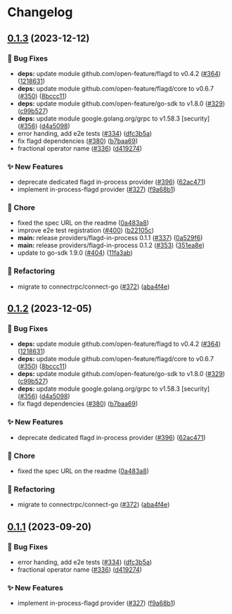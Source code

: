 # Changelog

## [0.1.3](https://github.com/Kavindu-Dodan/go-sdk-contrib/compare/providers/flagd-in-process-v0.1.2...providers/flagd-in-process/v0.1.3) (2023-12-12)


### 🐛 Bug Fixes

* **deps:** update module github.com/open-feature/flagd to v0.4.2 ([#364](https://github.com/Kavindu-Dodan/go-sdk-contrib/issues/364)) ([1218631](https://github.com/Kavindu-Dodan/go-sdk-contrib/commit/1218631af53b82eba43768da085e0b88ec2ef296))
* **deps:** update module github.com/open-feature/flagd/core to v0.6.7 ([#350](https://github.com/Kavindu-Dodan/go-sdk-contrib/issues/350)) ([8bccc11](https://github.com/Kavindu-Dodan/go-sdk-contrib/commit/8bccc119f0f454adb3aa35e5c74bff43c50a80d3))
* **deps:** update module github.com/open-feature/go-sdk to v1.8.0 ([#329](https://github.com/Kavindu-Dodan/go-sdk-contrib/issues/329)) ([c99b527](https://github.com/Kavindu-Dodan/go-sdk-contrib/commit/c99b52728bad9dce52bfb78a08ae5f4eea83a397))
* **deps:** update module google.golang.org/grpc to v1.58.3 [security] ([#356](https://github.com/Kavindu-Dodan/go-sdk-contrib/issues/356)) ([d4a5098](https://github.com/Kavindu-Dodan/go-sdk-contrib/commit/d4a5098e84fdeb5aa9936ac496e75404f234e247))
* error handing, add e2e tests ([#334](https://github.com/Kavindu-Dodan/go-sdk-contrib/issues/334)) ([dfc3b5a](https://github.com/Kavindu-Dodan/go-sdk-contrib/commit/dfc3b5a73e6708aa852a2f2651468de96a754694))
* fix flagd dependencies ([#380](https://github.com/Kavindu-Dodan/go-sdk-contrib/issues/380)) ([b7baa69](https://github.com/Kavindu-Dodan/go-sdk-contrib/commit/b7baa6990e05f46637917d83b07dbe0f741d0036))
* fractional operator name ([#336](https://github.com/Kavindu-Dodan/go-sdk-contrib/issues/336)) ([d419274](https://github.com/Kavindu-Dodan/go-sdk-contrib/commit/d4192741db354568c05f0fc1306846b2553caff4))


### ✨ New Features

* deprecate dedicated flagd in-process provider ([#396](https://github.com/Kavindu-Dodan/go-sdk-contrib/issues/396)) ([62ac471](https://github.com/Kavindu-Dodan/go-sdk-contrib/commit/62ac4711a37195579de9c04e628d3785ca06f32f))
* implement in-process-flagd provider ([#327](https://github.com/Kavindu-Dodan/go-sdk-contrib/issues/327)) ([f9a68b1](https://github.com/Kavindu-Dodan/go-sdk-contrib/commit/f9a68b10d42149b87f87fad03d6829eb77443735))


### 🧹 Chore

* fixed the spec URL on the readme ([0a483a8](https://github.com/Kavindu-Dodan/go-sdk-contrib/commit/0a483a83053c468eb9ae93287fb661da0abea8cb))
* improve e2e test registration ([#400](https://github.com/Kavindu-Dodan/go-sdk-contrib/issues/400)) ([b22105c](https://github.com/Kavindu-Dodan/go-sdk-contrib/commit/b22105c392e24ce592020a5f1f652547bb5a89e0))
* **main:** release providers/flagd-in-process 0.1.1 ([#337](https://github.com/Kavindu-Dodan/go-sdk-contrib/issues/337)) ([0a529f6](https://github.com/Kavindu-Dodan/go-sdk-contrib/commit/0a529f693118f268f6536fbe28d145e86adb2f51))
* **main:** release providers/flagd-in-process 0.1.2 ([#353](https://github.com/Kavindu-Dodan/go-sdk-contrib/issues/353)) ([351ea8e](https://github.com/Kavindu-Dodan/go-sdk-contrib/commit/351ea8e175a2c7a9103d5fd9dc9dee6caa5a5753))
* update to go-sdk 1.9.0 ([#404](https://github.com/Kavindu-Dodan/go-sdk-contrib/issues/404)) ([11fa3ab](https://github.com/Kavindu-Dodan/go-sdk-contrib/commit/11fa3aba065a6dd81caca30e76efc16fb64a25e3))


### 🔄 Refactoring

* migrate to connectrpc/connect-go ([#372](https://github.com/Kavindu-Dodan/go-sdk-contrib/issues/372)) ([aba4f4e](https://github.com/Kavindu-Dodan/go-sdk-contrib/commit/aba4f4e3cba0b9af23e665f0e736ec715d3f2fdc))

## [0.1.2](https://github.com/open-feature/go-sdk-contrib/compare/providers/flagd-in-process/v0.1.1...providers/flagd-in-process/v0.1.2) (2023-12-05)


### 🐛 Bug Fixes

* **deps:** update module github.com/open-feature/flagd to v0.4.2 ([#364](https://github.com/open-feature/go-sdk-contrib/issues/364)) ([1218631](https://github.com/open-feature/go-sdk-contrib/commit/1218631af53b82eba43768da085e0b88ec2ef296))
* **deps:** update module github.com/open-feature/flagd/core to v0.6.7 ([#350](https://github.com/open-feature/go-sdk-contrib/issues/350)) ([8bccc11](https://github.com/open-feature/go-sdk-contrib/commit/8bccc119f0f454adb3aa35e5c74bff43c50a80d3))
* **deps:** update module github.com/open-feature/go-sdk to v1.8.0 ([#329](https://github.com/open-feature/go-sdk-contrib/issues/329)) ([c99b527](https://github.com/open-feature/go-sdk-contrib/commit/c99b52728bad9dce52bfb78a08ae5f4eea83a397))
* **deps:** update module google.golang.org/grpc to v1.58.3 [security] ([#356](https://github.com/open-feature/go-sdk-contrib/issues/356)) ([d4a5098](https://github.com/open-feature/go-sdk-contrib/commit/d4a5098e84fdeb5aa9936ac496e75404f234e247))
* fix flagd dependencies ([#380](https://github.com/open-feature/go-sdk-contrib/issues/380)) ([b7baa69](https://github.com/open-feature/go-sdk-contrib/commit/b7baa6990e05f46637917d83b07dbe0f741d0036))


### ✨ New Features

* deprecate dedicated flagd in-process provider ([#396](https://github.com/open-feature/go-sdk-contrib/issues/396)) ([62ac471](https://github.com/open-feature/go-sdk-contrib/commit/62ac4711a37195579de9c04e628d3785ca06f32f))


### 🧹 Chore

* fixed the spec URL on the readme ([0a483a8](https://github.com/open-feature/go-sdk-contrib/commit/0a483a83053c468eb9ae93287fb661da0abea8cb))


### 🔄 Refactoring

* migrate to connectrpc/connect-go ([#372](https://github.com/open-feature/go-sdk-contrib/issues/372)) ([aba4f4e](https://github.com/open-feature/go-sdk-contrib/commit/aba4f4e3cba0b9af23e665f0e736ec715d3f2fdc))

## [0.1.1](https://github.com/open-feature/go-sdk-contrib/compare/providers/flagd-in-process-v0.1.0...providers/flagd-in-process/v0.1.1) (2023-09-20)


### 🐛 Bug Fixes

* error handing, add e2e tests ([#334](https://github.com/open-feature/go-sdk-contrib/issues/334)) ([dfc3b5a](https://github.com/open-feature/go-sdk-contrib/commit/dfc3b5a73e6708aa852a2f2651468de96a754694))
* fractional operator name ([#336](https://github.com/open-feature/go-sdk-contrib/issues/336)) ([d419274](https://github.com/open-feature/go-sdk-contrib/commit/d4192741db354568c05f0fc1306846b2553caff4))


### ✨ New Features

* implement in-process-flagd provider ([#327](https://github.com/open-feature/go-sdk-contrib/issues/327)) ([f9a68b1](https://github.com/open-feature/go-sdk-contrib/commit/f9a68b10d42149b87f87fad03d6829eb77443735))
